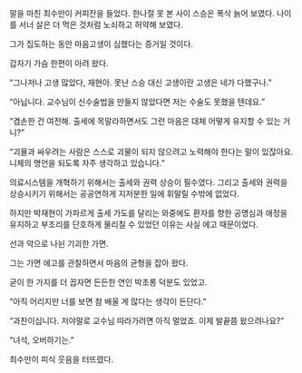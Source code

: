 말을 마친 최수만이 커피잔을 들었다. 한나절 못 본 사이 스승은 폭삭 늙어 보였다. 나이를 서너 살은 더 먹은 것처럼 노쇠하고 허약해 보였다.

그가 집도하는 동안 마음고생이 심했다는 증거일 것이다.

갑자기 가슴 한편이 아려 왔다.

“그나저나 고생 많았다, 재현아. 못난 스승 대신 고생이란 고생은 네가 다했구나.”

“아닙니다. 교수님이 신수술법을 만들지 않았다면 저는 수술도 못했을 텐데요.”

“겸손한 건 여전해. 출세에 목말라하면서도 그런 마음은 대체 어떻게 유지할 수 있는 거니?”

“괴물과 싸우려는 사람은 스스로 괴물이 되지 않으려고 노력해야 한다는 말이 있잖아요. 니체의 명언을 되도록 자주 생각하고 있습니다.”

의료시스템을 개혁하기 위해서는 출세와 권력 상승이 필수였다. 그리고 출세와 권력을 상승시키기 위해서는 공공연하게 지저분한 일에 휘말릴 수밖에 없었다.

하지만 박재현이 가파르게 출세 가도를 달리는 와중에도 환자를 향한 공명심과 애정을 유지하고 부조리를 단호하게 물리칠 수 있었던 이유는 사실 에고 때문이었다.

선과 악으로 나뉜 기괴한 가면.

그는 가면 에고를 관찰하면서 마음의 균형을 잡아 왔다.

굳이 한 가지를 더 꼽자면 든든한 연인 박초롱 덕분도 있었고.

“아직 어리지만 너를 보면 참 배울 게 많다는 생각이 든단다.”

“과찬이십니다. 저야말로 교수님 따라가려면 아직 멀었죠. 이제 발끝쯤 왔으려나요?”

“녀석, 오버하기는.”

최수만이 피식 웃음을 터뜨렸다.